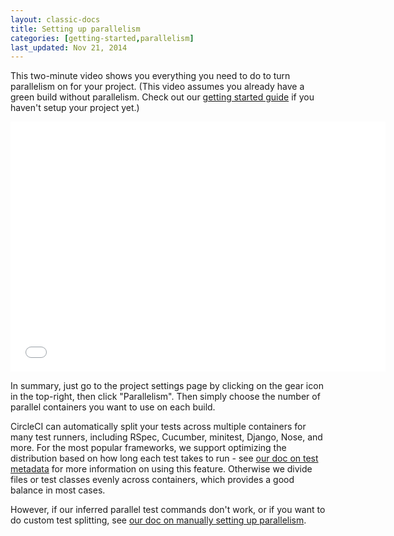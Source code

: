 ```yaml
---
layout: classic-docs
title: Setting up parallelism
categories: [getting-started,parallelism]
last_updated: Nov 21, 2014
---
```


This two-minute video shows you everything you need to do to turn parallelism on for
your project. (This video assumes you already have a green build without parallelism.
Check out our [getting started guide](/docs/getting-started) if you haven't setup your
project yet.)

<div class="embed-responsive embed-responsive-16by9">
  <iframe class="embed-responsive-item" src='//www.youtube.com/embed/rcUNKT5xd4Q?rel=0' width='600' height='400' frameborder='0' allowfullscreen></iframe>
</div>

In summary, just go to the project settings page by clicking on the gear icon in the top-right, then click "Parallelism". Then simply choose the number of parallel containers you want to use on each build.

CircleCI can automatically split your tests across multiple containers for many test
runners, including RSpec, Cucumber, minitest, Django, Nose, and more.  For the most popular frameworks, we support optimizing the distribution based on how long each test takes to run - see [our doc on test metadata](/docs/test-metadata) for more information on using this feature.  Otherwise we divide files or test classes evenly across containers, which provides a good balance in most cases.

However, if our
inferred parallel test commands don't work, or if you want to do custom test splitting,
see [our doc on manually setting up parallelism](/docs/parallel-manual-setup).
